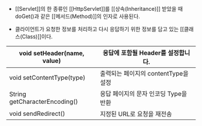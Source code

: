 - [[Servlet]]의 한 종류인 [[HttpServlet]]를 [[상속(Inheritance)]] 받았을 때 doGet()과 같은 [[메서드(Method)]]의 인자로 사용된다.

- 클라이언트가 요청한 정보를 처리하고 다시 응답하기 위한 정보를 담고 있는 [[클래스(Class)]]이다.

| void setHeader(name, value) | 응답에 포함될 Header를 설정합니다. |
| ---- | ---- |
| void setContentType(type) | 출력되는 페이지의 contentType을 설정 |
| String getCharacterEncoding() | 응답 페이지의 문자 인코딩 Type을 반환 |
| void sendRedirect() | 지정된 URL로 요청을 재전송 |
